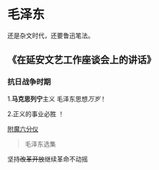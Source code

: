 # 毛泽东
还是杂文时代，还要鲁迅笔法。
## 《在延安文艺工作座谈会上的讲话》
### 抗日战争时期
1.**马克思列宁**主义 毛泽东思想*万岁*！ 

2.正义的事业必胜 ！

[附魔六分仪](http://tieba.baidu.com/home/main?un=%E9%99%84%E9%AD%94%E5%85%AD%E5%88%86%E4%BB%AA&ie=utf-8&fr=frs&red_tag=w0703320605)
>毛泽东选集

坚持~~改革开放~~继续革命不动摇
